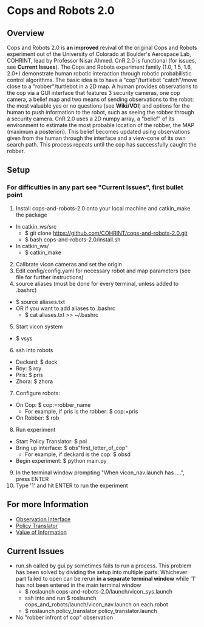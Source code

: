 # Cops and Robots 2.0
## Overview
Cops and Robots 2.0 is **an improved** revival of the original Cops and Robots experiment out of the University of Colorado at Boulder's Aerospace Lab, COHRINT, lead by Professor Nisar Ahmed. CnR 2.0 is functional (for issues, see **Current Issues**). The Cops and Robots experiment family (1.0, 1.5, 1.6, 2.0+) demonstrate human robotic interaction through robotic probabilistic control algorithms. The basic idea is to have a "cop"/turtlebot "catch"/move close to a "robber"/turtlebot in a 2D map. A human provides observations to the cop via a GUI interface that features 3 security cameras, one cop camera, a belief map and two means of sending observations to the robot: the most valuable yes or no questions (see **Wiki/VOI**) and options for the human to push information to the robot, such as seeing the robber through a security camera. CnR 2.0 uses a 2D numpy array, a "belief" of its environment to estimate the most probable location of the robber, the MAP (maximum a posteriori). This belief becomes updated using observations given from the human through the interface and a view-cone of its own search path. This process repeats until the cop has successfully caught the robber.

## Setup
### **For difficulties in any part see "Current Issues", first bullet point** ###
1) Install cops-and-robots-2.0 onto your local machine and catkin_make the package
 - In catkin_ws/src
   - $ git clone https://github.com/COHRINT/cops-and-robots-2.0.git
   - $ bash cops-and-robots-2.0/install.sh
 - In catkin_ws/
   - $ catkin_make
2) Calibrate vicon cameras and set the origin
3) Edit config/config.yaml for necessary robot and map parameters (see file for further instructions)
4) source aliases (must be done for every terminal, unless added to .bashrc)
 - $ source aliases.txt
 - OR if you want to add aliases to .bashrc
   - $ cat aliases.txt >> ~/.bashrc
5) Start vicon system
 - $ vsys
6) ssh into robots
 - Deckard: $ deck
 - Roy: $ roy
 - Pris: $ pris
 - Zhora: $ zhora
7) Configure robots:
 - On Cop: $ cop:=robber_name
   - For example, if pris is the robber: $ cop:=pris
 - On Robber: $ rob
8) Run experiment
 - Start Policy Translator: $ pol
 - Bring up interface: $ obs"first_letter_of_cop"
   - For example, if deckard is the cop: $ obsd
 - Begin experiment: $ python main.py
9) In the terminal window prompting "When vicon_nav.launch has ....", press ENTER
10) Type '1' and hit ENTER to run the experiment


## For more Information
* [Observation Interface](https://github.com/COHRINT/cops-and-robots-2.0/wiki/Observation-Interface)
* [Policy Translator](https://github.com/COHRINT/cops-and-robots-2.0/wiki/Policy-Translator)
* [Value of Information](https://github.com/COHRINT/cops-and-robots-2.0/wiki/Questions-and-Value-of-Information)

## Current Issues

* run.sh called by gui.py sometimes fails to run a process.
	This problem has been solved by dividing the setup into multiple parts:
	Whichever part failed to open can be rerun **in a separate terminal window** while '1' has not been entered in the main terminal window
	- $ roslaunch cops-and-robots-2.0/launch/vicon_sys.launch
	- ssh into and run $ roslaunch cops_and_robots/launch/vicon_nav.launch on each robot
	- $ roslaunch policy_translator policy_translator.launch
* No "robber infront of cop" observation
